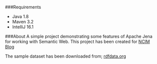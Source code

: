 ###Requirements
* Java 1.8
* Maven 3.2
* IntelliJ 16.1

###About
A simple project demonstrating some features of Apache Jena for working with Semantic Web. This project
has been created for [NCIM Blog](http://blog.ncim.nl/)

The sample dataset has been downloaded from; [rdfdata.org](http://www.rdfdata.org/data.html)